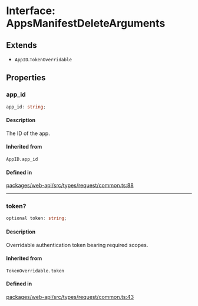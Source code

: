 # Interface: AppsManifestDeleteArguments

## Extends

- `AppID`.`TokenOverridable`

## Properties

### app\_id

```ts
app_id: string;
```

#### Description

The ID of the app.

#### Inherited from

`AppID.app_id`

#### Defined in

[packages/web-api/src/types/request/common.ts:88](https://github.com/slackapi/node-slack-sdk/blob/c15385ef93ccdde9702f52f7d1f445999203d794/packages/web-api/src/types/request/common.ts#L88)

***

### token?

```ts
optional token: string;
```

#### Description

Overridable authentication token bearing required scopes.

#### Inherited from

`TokenOverridable.token`

#### Defined in

[packages/web-api/src/types/request/common.ts:43](https://github.com/slackapi/node-slack-sdk/blob/c15385ef93ccdde9702f52f7d1f445999203d794/packages/web-api/src/types/request/common.ts#L43)
